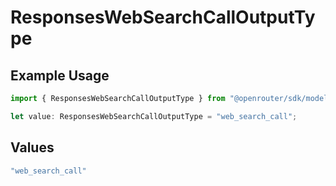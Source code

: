 # ResponsesWebSearchCallOutputType

## Example Usage

```typescript
import { ResponsesWebSearchCallOutputType } from "@openrouter/sdk/models";

let value: ResponsesWebSearchCallOutputType = "web_search_call";
```

## Values

```typescript
"web_search_call"
```